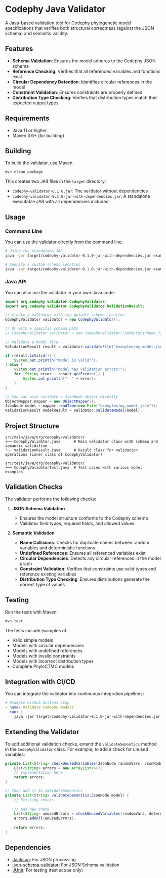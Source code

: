 # Codephy Java Validator

A Java-based validation tool for Codephy phylogenetic model specifications that verifies both structural correctness (against the JSON schema) and semantic validity.

## Features

- **Schema Validation**: Ensures the model adheres to the Codephy JSON schema
- **Reference Checking**: Verifies that all referenced variables and functions exist
- **Circular Dependency Detection**: Identifies circular references in the model
- **Constraint Validation**: Ensures constraints are properly defined
- **Distribution Type Checking**: Verifies that distribution types match their expected output types

## Requirements

- Java 11 or higher
- Maven 3.6+ (for building)

## Building

To build the validator, use Maven:

```bash
mvn clean package
```

This creates two JAR files in the `target` directory:
- `codephy-validator-0.1.0.jar`: The validator without dependencies
- `codephy-validator-0.1.0-jar-with-dependencies.jar`: A standalone executable JAR with all dependencies included

## Usage

### Command Line

You can use the validator directly from the command line:

```bash
# Using the standalone JAR
java -jar target/codephy-validator-0.1.0-jar-with-dependencies.jar examples/my_model.json

# Specify a custom schema location
java -jar target/codephy-validator-0.1.0-jar-with-dependencies.jar examples/my_model.json path/to/schema.json
```

### Java API

You can also use the validator in your own Java code:

```java
import org.codephy.validator.CodephyValidator;
import org.codephy.validator.CodephyValidator.ValidationResult;

// Create a validator with the default schema location
CodephyValidator validator = new CodephyValidator();

// Or with a specific schema path
// CodephyValidator validator = new CodephyValidator("path/to/schema.json");

// Validate a model file
ValidationResult result = validator.validateFile("examples/my_model.json");

if (result.isValid()) {
    System.out.println("Model is valid!");
} else {
    System.out.println("Model has validation errors:");
    for (String error : result.getErrors()) {
        System.out.println("- " + error);
    }
}

// You can also validate a JsonNode object directly
ObjectMapper mapper = new ObjectMapper();
JsonNode model = mapper.readTree(new File("examples/my_model.json"));
ValidationResult modelResult = validator.validateModel(model);
```

## Project Structure

```
src/main/java/org/codephy/validator/
├── CodephyValidator.java      # Main validator class with schema and semantic validation
└── ValidationResult.java      # Result class for validation operations (inner class of CodephyValidator)

src/test/java/org/codephy/validator/
└── CodephyValidatorTest.java  # Test cases with various model examples
```

## Validation Checks

The validator performs the following checks:

1. **JSON Schema Validation**
   - Ensures the model structure conforms to the Codephy schema
   - Validates field types, required fields, and allowed values

2. **Semantic Validation**
   - **Name Collisions**: Checks for duplicate names between random variables and deterministic functions
   - **Undefined References**: Ensures all referenced variables exist
   - **Circular Dependencies**: Detects any circular references in the model graph
   - **Constraint Validation**: Verifies that constraints use valid types and reference existing variables
   - **Distribution Type Checking**: Ensures distributions generate the correct type of values

## Testing

Run the tests with Maven:

```bash
mvn test
```

The tests include examples of:
- Valid simple models
- Models with circular dependencies
- Models with undefined references
- Models with invalid constraints
- Models with incorrect distribution types
- Complete PhyloCTMC models

## Integration with CI/CD

You can integrate the validator into continuous integration pipelines:

```yaml
# Example GitHub Actions step
- name: Validate Codephy models
  run: |
    java -jar target/codephy-validator-0.1.0-jar-with-dependencies.jar examples/*.json
```

## Extending the Validator

To add additional validation checks, extend the `validateSemantics` method in the `CodephyValidator` class. For example, to add a check for unused variables:

```java
private List<String> checkUnusedVariables(JsonNode randomVars, JsonNode deterministicFuncs) {
    List<String> errors = new ArrayList<>();
    // Implementation here
    return errors;
}

// Then add it to validateSemantics
private List<String> validateSemantics(JsonNode model) {
    // Existing checks...
    
    // Add new check
    List<String> unusedErrors = checkUnusedVariables(randomVars, deterministicFuncs);
    errors.addAll(unusedErrors);
    
    return errors;
}
```

## Dependencies

- [Jackson](https://github.com/FasterXML/jackson): For JSON processing
- [json-schema-validator](https://github.com/networknt/json-schema-validator): For JSON Schema validation
- [JUnit](https://junit.org/junit5/): For testing (test scope only)